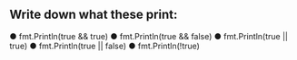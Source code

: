 ## Write down what these print:
● fmt.Println(true && true)
● fmt.Println(true && false)
● fmt.Println(true || true)
● fmt.Println(true || false)
● fmt.Println(!true)

